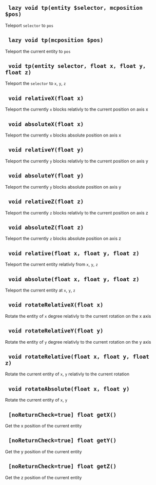 ## ` lazy void tp(entity $selector, mcposition $pos)`
Teleport `selector` to `pos`

## ` lazy void tp(mcposition $pos)`
Teleport the current entity to `pos`

## ` void tp(entity selector, float x, float y, float z)`
Teleport the `selector` to `x`, `y`, `z`

## ` void relativeX(float x)`
Teleport the currently `x` blocks relativly to the current position on axis x

## ` void absoluteX(float x)`
Teleport the currently `x` blocks absolute position on axis x

## ` void relativeY(float y)`
Teleport the currently `y` blocks relativly to the current position on axis y

## ` void absoluteY(float y)`
Teleport the currently `y` blocks absolute position on axis y

## ` void relativeZ(float z)`
Teleport the currently `z` blocks relativly to the current position on axis z

## ` void absoluteZ(float z)`
Teleport the currently `z` blocks absolute position on axis z

## ` void relative(float x, float y, float z)`
Teleport the current entity relativly from `x`, `y`, `z`

## ` void absolute(float x, float y, float z)`
Teleport the current entity at `x`, `y`, `z`

## ` void rotateRelativeX(float x)`
Rotate the entity of `x` degree relativly to the current rotation on the x axis

## ` void rotateRelativeY(float y)`
Rotate the entity of `y` degree relativly to the current rotation on the y axis

## ` void rotateRelative(float x, float y, float z)`
Rotate the current entity of `x`, `y` relativly to the current rotation

## ` void rotateAbsolute(float x, float y)`
Rotate the current entity of `x`, `y`

## ` [noReturnCheck=true] float getX()`
Get the x position of the current entity

## ` [noReturnCheck=true] float getY()`
Get the y position of the current entity

## ` [noReturnCheck=true] float getZ()`
Get the z position of the current entity


